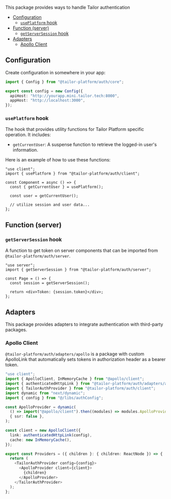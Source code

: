 This package provides ways to handle Tailor authentication

- [Configuration](#configuration)
  - [`usePlatform` hook](#useplatform-hook)
- [Function (server)](#function-server)
  - [`getServerSession` hook](#getserversession-hook)
- [Adapters](#adapters)
  - [Apollo Client](#apollo-client)

## Configuration

Create configuration in somewhere in your app:

```ts
import { Config } from "@tailor-platform/auth/core";

export const config = new Config({
  apiHost: "http://yourapp.mini.tailor.tech:8000",
  appHost: "http://localhost:3000",
});
```

### `usePlatform` hook

The hook that provides utility functions for Tailor Platform specific operation. It includes:

- `getCurrentUser`: A suspense function to retrieve the logged-in user's information.

Here is an example of how to use these functions:

```tsx
"use client";
import { usePlatform } from "@tailor-platform/auth/client";

const Component = async () => {
  const { getCurrentUser } = usePlatform();

  const user = getCurrentUser();

  // utilize session and user data...
};
```

## Function (server)

### `getServerSession` hook

A function to get token on server components that can be imported from `@tailor-platform/auth/server`.

```tsx
"use server";
import { getServerSession } from "@tailor-platform/auth/server";

const Page = () => {
  const session = getServerSession();

  return <div>Token: {session.token}</div>;
};
```

## Adapters

This package provides adapters to integrate authentication with third-party packages.

### Apollo Client

`@tailor-platform/auth/adapters/apollo` is a package with custom ApolloLink that automatically sets tokens in authorization header as a bearer token.

```ts
"use client";
import { ApolloClient, InMemoryCache } from "@apollo/client";
import { authenticatedHttpLink } from "@tailor-platform/auth/adapters/apollo";
import { TailorAuthProvider } from "@tailor-platform/auth/client";
import dynamic from "next/dynamic";
import { config } from "@/libs/authConfig";

const ApolloProvider = dynamic(
  () => import("@apollo/client").then((modules) => modules.ApolloProvider),
  { ssr: false },
);

const client = new ApolloClient({
  link: authenticatedHttpLink(config),
  cache: new InMemoryCache(),
});

export const Providers = ({ children }: { children: ReactNode }) => {
  return (
    <TailorAuthProvider config={config}>
      <ApolloProvider client={client}>
        {children}
      </ApolloProvider>
    </TailorAuthProvider>
  );
};
```
